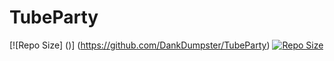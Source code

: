 # TubeParty

[![Repo Size]
()]
(https://github.com/DankDumpster/TubeParty) 
[![Repo Size](https://img.shields.io/github/repo-size/DankDumpster/TubeParty)](https://github.com/DankDumpster/TubeParty) 
